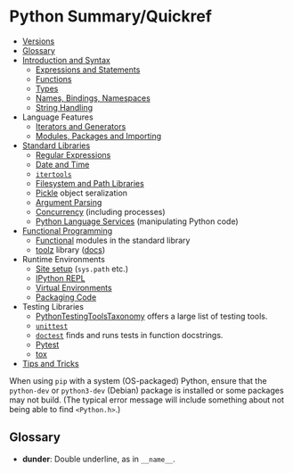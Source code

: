 Python Summary/Quickref
=======================

* [Versions](version.md)
* [Glossary](https://docs.python.org/3/glossary.html)
* [Introduction and Syntax](language.md)
  - [Expressions and Statements](expressions.md)
  - [Functions](functions.md)
  - [Types](types.md)
  - [Names, Bindings, Namespaces](name-binding.md)
  - [String Handling](string.md)
* Language Features
  - [Iterators and Generators](iter.md)
  - [Modules, Packages and Importing](import.md)
* [Standard Libraries](stdlib.md)
  - [Regular Expressions](regexp.md)
  - [Date and Time](datetime.md)
  - [`itertools`](iter.md)
  - [Filesystem and Path Libraries](files.md)
  - [Pickle](pickle.md) object seralization
  - [Argument Parsing](argparse.md)
  - [Concurrency](concurrency.md) (including processes)
  - [Python Language Services](ast.md) (manipulating Python code)
* [Functional Programming](fp.md)
  - [Functional] modules in the standard library
  - [toolz][toolz-pypy] library ([docs][toolz-docs])
* Runtime Environments
  - [Site setup](runtime/site.md) (`sys.path` etc.)
  - [IPython REPL](runtime/ipython.md)
  - [Virtual Environments](runtime/virtualenv.md)
  - [Packaging Code](runtime/packaging.md)
* Testing Libraries
  - [PythonTestingToolsTaxonomy][PTTT] offers a large list of testing tools.
  - [`unittest`](test/unittest.md)
  - [`doctest`] finds and runs tests in function docstrings.
  - [Pytest](test/pytest.md)
  - [tox](test/tox.md)
* [Tips and Tricks](tricks.md)

When using `pip` with a system (OS-packaged) Python, ensure that the
`python-dev` or `python3-dev` (Debian) package is installed or some
packages may not build. (The typical error message will include
something about not being able to find `<Python.h>`.)


Glossary
--------

* __dunder__: Double underline, as in `__name__`.



[PTTT]: https://wiki.python.org/moin/PythonTestingToolsTaxonomy
[`doctest`]: https://docs.python.org/3/library/doctest.html
[functional]: https://docs.python.org/3/library/functional.html
[toolz-docs]: https://toolz.readthedocs.io/
[toolz-pypy]: https://pypi.python.org/pypi/toolz

